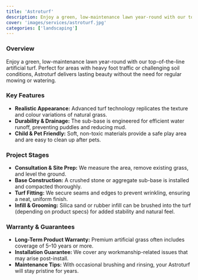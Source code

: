 ```yaml
---
title: 'Astroturf'
description: Enjoy a green, low-maintenance lawn year-round with our top-of-the-line artificial turf. Perfect for areas with heavy foot traffic or challenging soil conditions, Astroturf delivers lasting beauty without the need for regular mowing or watering.
cover: 'images/services/astroturf.jpg'
categories: ['landscaping']
---
```


### Overview
Enjoy a green, low-maintenance lawn year-round with our top-of-the-line artificial turf. Perfect for areas with heavy foot traffic or challenging soil conditions, Astroturf delivers lasting beauty without the need for regular mowing or watering.

### Key Features
- **Realistic Appearance:** Advanced turf technology replicates the texture and colour variations of natural grass.
- **Durability & Drainage:** The sub-base is engineered for efficient water runoff, preventing puddles and reducing mud.
- **Child & Pet Friendly:** Soft, non-toxic materials provide a safe play area and are easy to clean up after pets.

### Project Stages
- **Consultation & Site Prep:** We measure the area, remove existing grass, and level the ground.
- **Base Construction:** A crushed stone or aggregate sub-base is installed and compacted thoroughly.
- **Turf Fitting:** We secure seams and edges to prevent wrinkling, ensuring a neat, uniform finish.
- **Infill & Grooming:** Silica sand or rubber infill can be brushed into the turf (depending on product specs) for added stability and natural feel.

### Warranty & Guarantees
- **Long-Term Product Warranty:** Premium artificial grass often includes coverage of 5–10 years or more.
- **Installation Guarantee:** We cover any workmanship-related issues that may arise post-install.
- **Maintenance Tips:** With occasional brushing and rinsing, your Astroturf will stay pristine for years.